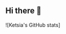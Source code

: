 ## Hi there 👋

![Ketsia's GitHub stats]

<!--
**ketsia0623/ketsia0623** is a ✨ _special_ ✨ repository because its `README.md` (this file) appears on your GitHub profile.

Here are some ideas to get you started:

- 🔭 I’m currently working on ...
- 🌱 I’m currently learning JavaScript and Java
- 👯 I’m looking to collaborate on Full-Stack Project
- 🤔 I’m looking for help with ...
- 💬 Ask me about Python...
- 📫 How to reach me: LinkedIn, and email
- ⚡ Fun fact: ...
-->
